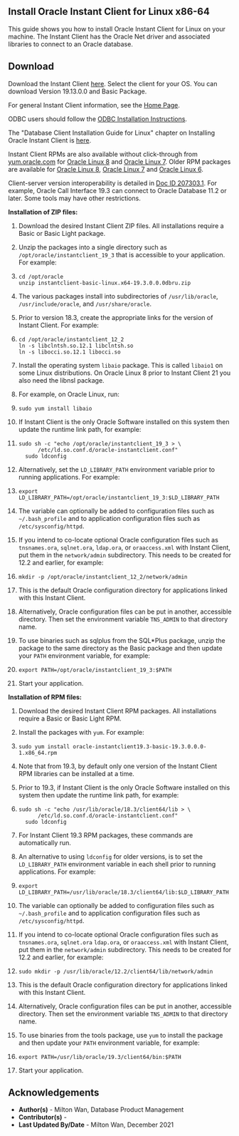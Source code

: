 ## **Install Oracle Instant Client** for Linux x86-64

This guide shows you how to install Oracle Instant Client for Linux on your machine.  The Instant Client has the Oracle Net driver and associated libraries to connect to an Oracle database.  

## **Download**

Download the Instant Client [here](https://www.oracle.com/database/technologies/instant-client/downloads.html).  Select the client for your OS.  You can download Version 19.13.0.0 and Basic Package.

For general Instant Client information, see the [Home Page](https://www.oracle.com/database/technologies/instant-client.html).

ODBC users should follow the [ODBC Installation Instructions](https://www.oracle.com/database/technologies/releasenote-odbc-ic.html).

The "Database Client Installation Guide for Linux" chapter on Installing Oracle Instant Client is [here](https://www.oracle.com/pls/topic/lookup?ctx=dblatest&id=GUID-3AD5FA09-8A7C-4757-8481-7A6A6ADF479E).

Instant Client RPMs are also available without click-through from [yum.oracle.com](http://yum.oracle.com/) for [Oracle Linux 8](https://yum.oracle.com/repo/OracleLinux/OL8/oracle/instantclient21/x86_64/) and [Oracle Linux 7](https://yum.oracle.com/repo/OracleLinux/OL7/oracle/instantclient21/x86_64/). Older RPM packages are available for [Oracle Linux 8](https://yum.oracle.com/repo/OracleLinux/OL8/oracle/instantclient/x86_64/), [Oracle Linux 7](https://yum.oracle.com/repo/OracleLinux/OL7/oracle/instantclient/x86_64/) and [Oracle Linux 6](https://yum.oracle.com/repo/OracleLinux/OL6/oracle/instantclient/x86_64/).

Client-server version interoperability is detailed in [Doc ID 207303.1](https://support.oracle.com/epmos/faces/DocumentDisplay?id=207303.1). For example, Oracle Call Interface 19.3 can connect to Oracle Database 11.2 or later. Some tools may have other restrictions.

**Installation of ZIP files:**

1. Download the desired Instant Client ZIP files. All installations require a Basic or Basic Light package.
2. Unzip the packages into a single directory such as `/opt/oracle/instantclient_19_3` that is accessible to your application. For example:
3. ```
   cd /opt/oracle      
   unzip instantclient-basic-linux.x64-19.3.0.0.0dbru.zip
   ```

4. The various packages install into subdirectories of `/usr/lib/oracle`, `/usr/include/oracle`, and `/usr/share/oracle`.

5. Prior to version 18.3, create the appropriate links for the version of Instant Client. For example:
6. ```
   cd /opt/oracle/instantclient_12_2
   ln -s libclntsh.so.12.1 libclntsh.so
   ln -s libocci.so.12.1 libocci.so
   ```

7. Install the operating system `libaio` package. This is called `libaio1` on some Linux distributions. On Oracle Linux 8 prior to Instant Client 21 you also need the libnsl package.
8. For example, on Oracle Linux, run:

9. `sudo yum install libaio`

10. If Instant Client is the only Oracle Software installed on this system then update the runtime link path, for example:
11. ```
    sudo sh -c "echo /opt/oracle/instantclient_19_3 > \
          /etc/ld.so.conf.d/oracle-instantclient.conf"
      sudo ldconfig
    ```

12. Alternatively, set the `LD_LIBRARY_PATH` environment variable prior to running applications. For example:

13. `export LD_LIBRARY_PATH=/opt/oracle/instantclient_19_3:$LD_LIBRARY_PATH`

14. The variable can optionally be added to configuration files such as `~/.bash_profile` and to application configuration files such as `/etc/sysconfig/httpd`.

15. If you intend to co-locate optional Oracle configuration files such as `tnsnames.ora`, `sqlnet.ora`, `ldap.ora`, or `oraaccess.xml` with Instant Client, put them in the `network/admin` subdirectory. This needs to be created for 12.2 and earlier, for example:
16. `mkdir -p /opt/oracle/instantclient_12_2/network/admin`

17. This is the default Oracle configuration directory for applications linked with this Instant Client.

18. Alternatively, Oracle configuration files can be put in another, accessible directory. Then set the environment variable `TNS_ADMIN` to that directory name.

19. To use binaries such as sqlplus from the SQL*Plus package, unzip the package to the same directory as the Basic package and then update your `PATH` environment variable, for example:
20. `export PATH=/opt/oracle/instantclient_19_3:$PATH`

21. Start your application.



**Installation of RPM files:**

1. Download the desired Instant Client RPM packages. All installations require a Basic or Basic Light RPM.
2. Install the packages with `yum`. For example:
3. `sudo yum install oracle-instantclient19.3-basic-19.3.0.0.0-1.x86_64.rpm`

4. Note that from 19.3, by default only one version of the Instant Client RPM libraries can be installed at a time.

5. Prior to 19.3, if Instant Client is the only Oracle Software installed on this system then update the runtime link path, for example:
6. ```
   sudo sh -c "echo /usr/lib/oracle/18.3/client64/lib > \
         /etc/ld.so.conf.d/oracle-instantclient.conf"
     sudo ldconfig
   ```

7. For Instant Client 19.3 RPM packages, these commands are automatically run.

8. An alternative to using `ldconfig` for older versions, is to set the `LD_LIBRARY_PATH` environment variable in each shell prior to running applications. For example:

9. `export LD_LIBRARY_PATH=/usr/lib/oracle/18.3/client64/lib:$LD_LIBRARY_PATH`

10. The variable can optionally be added to configuration files such as `~/.bash_profile` and to application configuration files such as `/etc/sysconfig/httpd`.

11. If you intend to co-locate optional Oracle configuration files such as `tnsnames.ora`, `sqlnet.ora` `ldap.ora`, or `oraaccess.xml` with Instant Client, put them in the `network/admin` subdirectory. This needs to be created for 12.2 and earlier, for example:
12. `sudo mkdir -p /usr/lib/oracle/12.2/client64/lib/network/admin`

13. This is the default Oracle configuration directory for applications linked with this Instant Client.

14. Alternatively, Oracle configuration files can be put in another, accessible directory. Then set the environment variable `TNS_ADMIN` to that directory name.

15. To use binaries from the tools package, use `yum` to install the package and then update your `PATH` environment variable, for example:
16. `export PATH=/usr/lib/oracle/19.3/client64/bin:$PATH`

17. Start your application.



## **Acknowledgements**
* **Author(s)** - Milton Wan, Database Product Management
* **Contributor(s)** - 
* **Last Updated By/Date** - Milton Wan, December 2021
